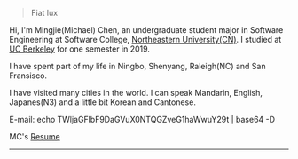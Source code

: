 > Fiat lux 

Hi, I'm Mingjie(Michael) Chen, an undergraduate student major in Software Engineering at Software College, [Northeastern 
University(CN)](http://www.neu.edu.cn/). I studied at [UC Berkeley](https://www.berkeley.edu/) for one semester in 2019.

I have spent part of my life in Ningbo, Shenyang, Raleigh(NC) and San Fransisco.

I have visited many cities in the world. I can speak Mandarin, English, Japanes(N3) and a little bit Korean and Cantonese.

E-mail: echo TWljaGFlbF9DaGVuX0NTQGZveG1haWwuY29t \| base64 -D

MC's [Resume](/assets/MingjieChen-EN.pdf)

---
<!--
##### [My PL Spectrum (WIP 🚧)](https://huangxuan.me/2020/05/05/pl-chart/)

I made a chart to visualize my experiences and interests on some of the programming languages.   I know, I know this could be very contraversial. But it's a quite self-entertaining side project to do right? So have fun and don't take it too serious!

##### Appearence

- [Upgrading to Progressive Web Apps][9] · [JSConf China Shanghai 2017](http://2017.jsconf.cn/)
- Building Progressive Web Apps · [CSDI Guangzhou 2017](http://www.csdisummit.com/)
- The State of Progressive Web App · GDG IO Redux Beijing 2017
- PWA Rehashing · Baidu HQ Beijing 2017
- [Service Worker 101][5] · GDG DevFest Beijing 2016
- [Progressive Web Apps][4] · QCon Shanghai 2016
- Progressive Web App in my POV · GDG IO Redux Beijing 2016
- [CSS Still Sucks 2015][2] · 2015
- [JavaScript Modularization Journey][1] · 2015

[1]: //huangxuan.me/2015/07/09/js-module-7day/
[2]: //huangxuan.me/2015/12/28/css-sucks-2015/
[3]: //huangxuan.me/2016/06/05/pwa-in-my-pov/
[4]: //huangxuan.me/2016/10/20/pwa-qcon2016/
[5]: //huangxuan.me/2016/11/20/sw-101-gdgdf/
[6]: https://yanshuo.io/assets/player/?deck=58ac8598b123db0067292f92 "PWA Rehashing"
[7]: https://yanshuo.io/assets/player/?deck=593ad6fbfe88c2006a0a0d6d "The State of PWA"
[8]: https://yanshuo.io/assets/player/?deck=594d673d570c357d0698a950 "Building PWA"
[9]: //huangxuan.me/jsconfcn2017/
-->